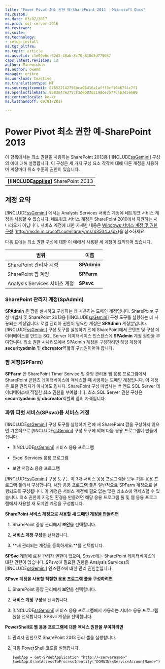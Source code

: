 ```yaml
---
title: "Power Pivot 최소 권한 예-SharePoint 2013 | Microsoft Docs"
ms.custom: 
ms.date: 03/07/2017
ms.prod: sql-server-2016
ms.reviewer: 
ms.suite: 
ms.technology:
- setup-install
ms.tgt_pltfrm: 
ms.topic: article
ms.assetid: c1e09e6c-52d3-48ab-8c70-818d5d775087
caps.latest.revision: 12
author: Minewiskan
ms.author: owend
manager: erikre
ms.workload: Inactive
ms.translationtype: MT
ms.sourcegitcommit: 876522142756bca05416a1afff3cf10467f4c7f1
ms.openlocfilehash: 9583847e375cf3deb030319dce8b77dab3e5e609
ms.contentlocale: ko-kr
ms.lasthandoff: 09/01/2017

---
```

# <a name="power-pivot-minimum-privilege-example---sharepoint-2013"></a>Power Pivot 최소 권한 예-SharePoint 2013
  이 항목에서는 최소 권한을 사용하는 SharePoint 2013용 [!INCLUDE[ssGemini](../../../includes/ssgemini-md.md)] 구성의 예에 대해 설명합니다. 이 구성은 세 가지 구성 요소 각각에 대해 다른 계정을 사용하며 계정마다 취소 수준의 권한이 있습니다.  
  
||  
|-|  
|**[!INCLUDE[applies](../../../includes/applies-md.md)]**  SharePoint 2013|  
  
## <a name="summary-of-accounts"></a>계정 요약  
 [!INCLUDE[ssGemini](../../../includes/ssgemini-md.md)] 에서는 Analysis Services 서비스 계정에 네트워크 서비스 계정을 사용할 수 있습니다. 네트워크 서비스 계정은 SharePoint 2010에서 지원하는 시나리오가 아닙니다. 서비스 계정에 대한 자세한 내용은 [Windows 서비스 계정 및 권한 구성](http://msdn.microsoft.com/library/ms143504.aspx) (http://msdn.microsoft.com/library/ms143504.aspx)을 참조하세요.  
  
 다음 표에는 최소 권한 구성에 대한 이 예에서 사용된 세 계정이 요약되어 있습니다.  
  
|범위|이름|  
|-----------|----------|  
|SharePoint 관리자 계정|**SPAdmin**|  
|SharePoint 팜 계정|**SPFarm**|  
|Analysis Services 서비스 계정|**SPsvc**|  
  
### <a name="the-sharepoint-administrator-account-spadmin"></a>SharePoint 관리자 계정(SpAdmin)  
 **SPAdmin** 은 팜을 설치하고 구성하는 데 사용하는 도메인 계정입니다. SharePoint 구성 마법사 및 SharePoint 2013용 [!INCLUDE[ssGemini](../../../includes/ssgemini-md.md)] 구성 도구를 실행하는 데 사용되는 계정입니다. 로컬 관리자 권한이 필요한 계정은 **SPAdmin** 계정뿐입니다. [!INCLUDE[ssGemini](../../../includes/ssgemini-md.md)] 구성 도구를 실행하기 전에 SharePoint에서 콘텐츠 및 구성 데이터베이스를 만드는 SQL Server 데이터베이스 인스턴스에 **SPAdmin** 계정 권한을 부여합니다. 최소 권한 시나리오에서 SPAdmin 계정을 구성하려면 해당 계정이 **securityadmin** 및 **dbcreator**역할의 구성원이어야 합니다.  
  
### <a name="the-farm-account-spfarm"></a>팜 계정(SPFarm)  
 **SPFarm** 은 SharePoint Timer Service 및 중앙 관리용 웹 응용 프로그램에서 SharePoint 콘텐츠 데이터베이스에 액세스할 때 사용하는 도메인 계정입니다. 이 계정은 로컬 관리자가 아니어도 됩니다. SharePoint 구성 마법사는 백 엔드 SQL Server 데이터베이스에 적절한 최소 권한을 부여합니다. 최소 SQL Server 권한 구성은 **securityadmin** 및 **dbcreator**역할의 멤버 자격입니다.  
  
### <a name="the-service-account-for-power-pivot-service-spsvc"></a>파워 피벗 서비스(SPsvc)용 서비스 계정  
 [!INCLUDE[ssGemini](../../../includes/ssgemini-md.md)] 구성 도구를 실행하기 전에 새 SharePoint 팜을 구성하지 않으면 기본적으로 [!INCLUDE[ssGemini](../../../includes/ssgemini-md.md)] 구성 도구에 의해 다음 응용 프로그램이 만들어집니다.  
  
-   [!INCLUDE[ssGemini](../../../includes/ssgemini-md.md)] 서비스 응용 프로그램  
  
-   Excel Services 응용 프로그램  
  
-   보안 저장소 응용 프로그램  
  
 [!INCLUDE[ssGemini](../../../includes/ssgemini-md.md)] 구성 도구는 이 3개 서비스 응용 프로그램을 모두 기본 응용 프로그램 풀에서 구성합니다. 해당 응용 프로그램 풀은 일반적으로 SPFarm 계정으로 실행되도록 구성됩니다. 이 계정은 서비스 계정에 필요 없는 많은 리소스에 액세스할 수 있습니다. 최소 권한이 지정된 환경을 만들려면 해당 응용 프로그램 풀 및 웹 응용 프로그램에서 사용할 새 도메인 계정을 구성합니다.  
  
 **SharePoint 서비스 계정으로 사용할 새 도메인 계정을 만들려면**  
  
1.  SharePoint 중앙 관리에서 **보안**을 선택합니다.  
  
2.  **서비스 계정 구성**을 선택합니다.  
  
3.  **새 관리되는 계정을 등록하세요.**를 선택합니다.  
  
 **SPSvc** 계정에 로컬 관리자 권한이 없으며, Spsvc에는 SharePoint 데이터베이스에 대한 권한이 없습니다. SPsvc에 필요한 권한은 Analysis Services의 [!INCLUDE[ssGemini](../../../includes/ssgemini-md.md)] 인스턴스에 대한 관리 권한뿐입니다.  
  
 **SPsvc 계정을 사용할 적절한 응용 프로그램 풀을 구성하려면**  
  
1.  SharePoint 중앙 관리에서 **보안**을 선택합니다.  
  
2.  **서비스 계정 구성**을 선택합니다.  
  
3.  [!INCLUDE[ssGemini](../../../includes/ssgemini-md.md)] 서비스 응용 프로그램에서 사용하는 서비스 응용 프로그램 풀을 선택합니다. SPSvc 계정을 선택합니다.  
  
 **PowerShell로 웹 응용 프로그램에 대한 액세스 권한을 부여하려면**  
  
1.  관리자 권한으로 SharePoint 2013 관리 셸을 실행합니다.  
  
2.  다음 PowerShell 코드를 실행합니다.  
  
    ```  
    $webApp = Get-SPWebApplication "http://<servername>"  
    $webApp.GrantAccessToProcessIdentity("DOMAIN\<ServiceAccountName>")  
  
    ```  
  
  

